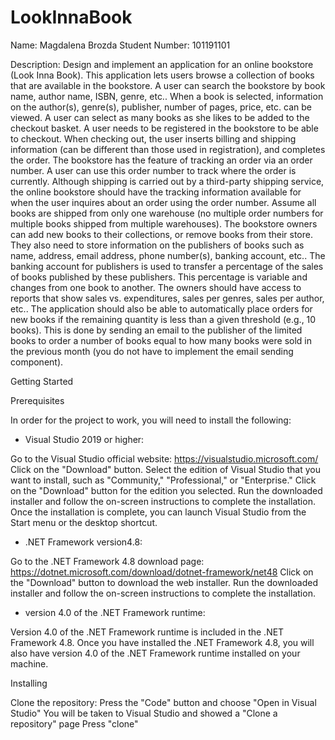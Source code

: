# LookInnaBook

Name: Magdalena Brozda
Student Number: 101191101

Description: Design and implement an application for an online bookstore (Look Inna Book). This application lets users
browse a collection of books that are available in the bookstore. A user can search the bookstore by book name,
author name, ISBN, genre, etc.. When a book is selected, information on the author(s), genre(s), publisher,
number of pages, price, etc. can be viewed. A user can select as many books as she likes to be added to
the checkout basket. A user needs to be registered in the bookstore to be able to checkout. When checking
out, the user inserts billing and shipping information (can be different than those used in registration), and
completes the order. The bookstore has the feature of tracking an order via an order number. A user can
use this order number to track where the order is currently. Although shipping is carried out by a third-party
shipping service, the online bookstore should have the tracking information available for when the user inquires
about an order using the order number. Assume all books are shipped from only one warehouse (no multiple
order numbers for multiple books shipped from multiple warehouses). The bookstore owners can add new books
to their collections, or remove books from their store. They also need to store information on the publishers of
books such as name, address, email address, phone number(s), banking account, etc.. The banking account for
publishers is used to transfer a percentage of the sales of books published by these publishers. This percentage
is variable and changes from one book to another. The owners should have access to reports that show sales
vs. expenditures, sales per genres, sales per author, etc.. The application should also be able to automatically
place orders for new books if the remaining quantity is less than a given threshold (e.g., 10 books). This is done
by sending an email to the publisher of the limited books to order a number of books equal to how many books
were sold in the previous month (you do not have to implement the email sending component).

Getting Started

Prerequisites

In order for the project to work, you will need to install the following:

- Visual Studio 2019 or higher:

Go to the Visual Studio official website: https://visualstudio.microsoft.com/
Click on the "Download" button.
Select the edition of Visual Studio that you want to install, such as "Community," "Professional," or "Enterprise."
Click on the "Download" button for the edition you selected.
Run the downloaded installer and follow the on-screen instructions to complete the installation.
Once the installation is complete, you can launch Visual Studio from the Start menu or the desktop shortcut.

- .NET Framework version4.8:

Go to the .NET Framework 4.8 download page: https://dotnet.microsoft.com/download/dotnet-framework/net48
Click on the "Download" button to download the web installer.
Run the downloaded installer and follow the on-screen instructions to complete the installation.

- version 4.0 of the .NET Framework runtime:

Version 4.0 of the .NET Framework runtime is included in the .NET Framework 4.8. Once you have installed the .NET Framework 4.8, you will also have version 4.0 of the .NET Framework runtime installed on your machine.

Installing

Clone the repository:
Press the "Code" button and choose "Open in Visual Studio"
You will be taken to Visual Studio and showed a "Clone a repository" page
Press "clone"






